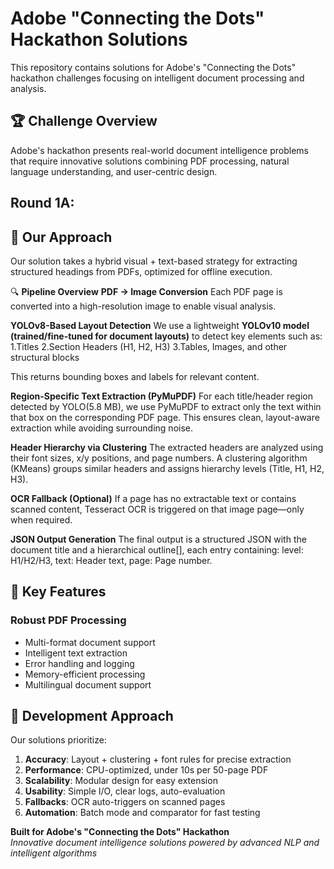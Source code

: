 # Adobe "Connecting the Dots" Hackathon Solutions
This repository contains solutions for Adobe's "Connecting the Dots" hackathon challenges focusing on intelligent document processing and analysis.

## 🏆 Challenge Overview
Adobe's hackathon presents real-world document intelligence problems that require innovative solutions combining PDF processing, natural language understanding, and user-centric design.

## Round 1A:
## 🧠 Our Approach
Our solution takes a hybrid visual + text-based strategy for extracting structured headings from PDFs, optimized for offline execution.

🔍 **Pipeline Overview**
**PDF → Image Conversion**
Each PDF page is converted into a high-resolution image to enable visual analysis.

**YOLOv8-Based Layout Detection**
We use a lightweight **YOLOv10 model (trained/fine-tuned for document layouts)** to detect key elements such as:
1.Titles
2.Section Headers (H1, H2, H3)
3.Tables, Images, and other structural blocks

This returns bounding boxes and labels for relevant content.

**Region-Specific Text Extraction (PyMuPDF)**
For each title/header region detected by YOLO(5.8 MB), we use PyMuPDF to extract only the text within that box on the corresponding PDF page. This ensures clean, layout-aware extraction while avoiding surrounding noise.

**Header Hierarchy via Clustering**
The extracted headers are analyzed using their font sizes, x/y positions, and page numbers. A clustering algorithm (KMeans) groups similar headers and assigns hierarchy levels (Title, H1, H2, H3).

**OCR Fallback (Optional)**
If a page has no extractable text or contains scanned content, Tesseract OCR is triggered on that image page—only when required.

**JSON Output Generation**
The final output is a structured JSON with the document title and a hierarchical outline[], each entry containing:
level: H1/H2/H3,
text: Header text,
page: Page number.


## 🎯 Key Features

### Robust PDF Processing
- Multi-format document support
- Intelligent text extraction
- Error handling and logging
- Memory-efficient processing
- Multilingual document support


## 🔧 Development Approach

Our solutions prioritize:

1. **Accuracy**: Layout + clustering + font rules for precise extraction
2. **Performance**: CPU-optimized, under 10s per 50-page PDF
3. **Scalability**: Modular design for easy extension
4. **Usability**: Simple I/O, clear logs, auto-evaluation
5. **Fallbacks**: OCR auto-triggers on scanned pages
6. **Automation**: Batch mode and comparator for fast testing

**Built for Adobe's "Connecting the Dots" Hackathon**  
*Innovative document intelligence solutions powered by advanced NLP and intelligent algorithms*
